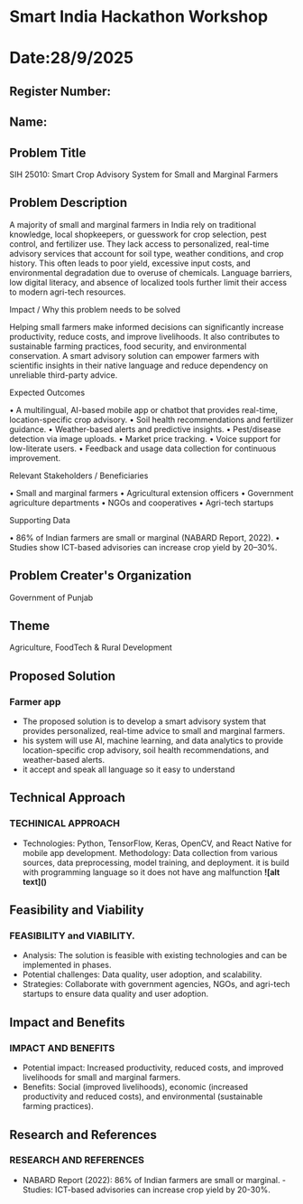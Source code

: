 # Smart India Hackathon Workshop
# Date:28/9/2025
## Register Number:
## Name:
## Problem Title
SIH 25010: Smart Crop Advisory System for Small and Marginal Farmers
## Problem Description
A majority of small and marginal farmers in India rely on traditional knowledge, local shopkeepers, or guesswork for crop selection, pest control, and fertilizer use. They lack access to personalized, real-time advisory services that account for soil type, weather conditions, and crop history. This often leads to poor yield, excessive input costs, and environmental degradation due to overuse of chemicals. Language barriers, low digital literacy, and absence of localized tools further limit their access to modern agri-tech resources.

Impact / Why this problem needs to be solved

Helping small farmers make informed decisions can significantly increase productivity, reduce costs, and improve livelihoods. It also contributes to sustainable farming practices, food security, and environmental conservation. A smart advisory solution can empower farmers with scientific insights in their native language and reduce dependency on unreliable third-party advice.

Expected Outcomes

• A multilingual, AI-based mobile app or chatbot that provides real-time, location-specific crop advisory.
• Soil health recommendations and fertilizer guidance.
• Weather-based alerts and predictive insights.
• Pest/disease detection via image uploads.
• Market price tracking.
• Voice support for low-literate users.
• Feedback and usage data collection for continuous improvement.

Relevant Stakeholders / Beneficiaries

• Small and marginal farmers
• Agricultural extension officers
• Government agriculture departments
• NGOs and cooperatives
• Agri-tech startups

Supporting Data

• 86% of Indian farmers are small or marginal (NABARD Report, 2022).
• Studies show ICT-based advisories can increase crop yield by 20–30%.

## Problem Creater's Organization
Government of Punjab

## Theme
Agriculture, FoodTech & Rural Development

## Proposed Solution
<h3>Farmer app</h3>
<ul><li>The proposed solution is to develop a smart advisory system that provides personalized, real-time advice to small and marginal farmers. </li>
<li>his system will use AI, machine learning, and data analytics to provide location-specific crop advisory, soil health recommendations, and weather-based alerts.

</li>
<li>it accept and speak all language so it easy to understand</li></ul>

## Technical Approach
<h3>TECHINICAL APPROACH</h3>
<ul><li>Technologies: Python, TensorFlow, Keras, OpenCV, and React Native for mobile app development.
 Methodology: Data collection from various sources, data preprocessing, model training, and deployment.
it is build with programming language so it does not have ang malfunction
 <b>![alt text](<Screenshot 2025-09-28 134435.png>)</b></li></ul>

## Feasibility and Viability
<h3>FEASIBILITY and VIABILITY.</h3>
<ul><li>Analysis: The solution is feasible with existing technologies and can be implemented in phases.</li>
<li>Potential challenges: Data quality, user adoption, and scalability.</li>
<li> Strategies: Collaborate with government agencies, NGOs, and agri-tech startups to ensure data quality and user adoption.</li></ul>

## Impact and Benefits
<h3>IMPACT AND BENEFITS</h3>
<ul><li>Potential impact: Increased productivity, reduced costs, and improved livelihoods for small and marginal farmers.</li>
<li>Benefits: Social (improved livelihoods), economic (increased productivity and reduced costs), and environmental (sustainable farming practices).</li></ul>

## Research and References
<h3>RESEARCH AND REFERENCES</h3>
<ul><li>NABARD Report (2022): 86% of Indian farmers are small or marginal. - Studies: ICT-based advisories can increase crop yield by 20-30%.</li></ul>
